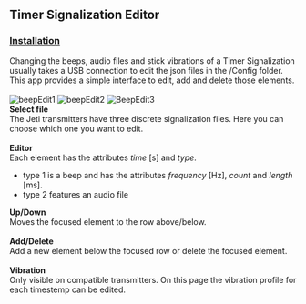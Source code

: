 ## Timer Signalization Editor
### [Installation](https://github.com/LeonAirRC/Jeti-Lua-Apps#installation)
Changing the beeps, audio files and stick vibrations of a Timer Signalization usually takes a USB connection to edit the json files in the /Config folder.\
This app provides a simple interface to edit, add and delete those elements.\
\
![beepEdit1](https://user-images.githubusercontent.com/57962936/115938902-7897cd80-a49c-11eb-8f55-10bbaa8d1977.png)
![beepEdit2](https://user-images.githubusercontent.com/57962936/129450308-83d7218e-4070-4801-b8f5-0fb524820dd7.png)
![BeepEdit3](https://user-images.githubusercontent.com/57962936/129450314-3b2cf969-01bf-4bd0-b596-51b1bcc471eb.png)
\
**Select file**\
The Jeti transmitters have three discrete signalization files. Here you can choose which one you want to edit.\
\
**Editor**\
Each element has the attributes *time* [s] and *type*.
- type 1 is a beep and has the attributes *frequency* [Hz], *count* and *length* [ms].
- type 2 features an audio file

**Up/Down**\
Moves the focused element to the row above/below.\
\
**Add/Delete**\
Add a new element below the focused row or delete the focused element.\
\
**Vibration**\
Only visible on compatible transmitters. On this page the vibration profile for each timestemp can be edited.
